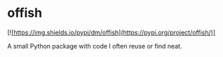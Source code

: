 # offish
[![https://img.shields.io/pypi/dm/offish](https://pypi.org/project/offish/)]

A small Python package with code I often reuse or find neat.
